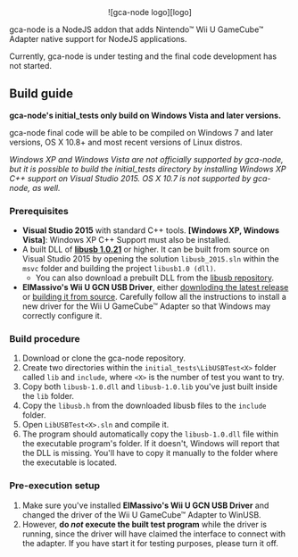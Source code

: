 <center>![gca-node logo][logo]</center>

gca-node is a NodeJS addon that adds Nintendo&trade; Wii U GameCube&trade; Adapter native support for NodeJS applications.

Currently, gca-node is under testing and the final code development has not started.

## Build guide

**gca-node's initial_tests only build on Windows Vista and later versions.**

gca-node final code will be able to be compiled on Windows 7 and later versions, OS X 10.8+ and most recent versions of Linux distros.

*Windows XP and Windows Vista are not officially supported by gca-node, but it is possible to build the initial_tests directory by installing Windows XP C++ support on Visual Studio 2015.*
*OS X 10.7 is not supported by gca-node, as well.*

### Prerequisites
  * **Visual Studio 2015** with standard C++ tools. **[Windows XP, Windows Vista]**: Windows XP C++ Support must also be installed.
  * A built DLL of **[libusb 1.0.21][1]** or higher. It can be built from source on Visual Studio 2015 by opening the solution `libusb_2015.sln` within the `msvc` folder and building the project `libusb1.0 (dll)`. 
    * You can also download a prebuilt DLL from the [libusb repository][2].
  * **ElMassivo's Wii U GCN USB Driver**, either [downloding the latest release][3] or [building it from source][4]. Carefully follow all the instructions to install a new driver for the Wii U GameCube&trade; Adapter so that Windows may correctly configure it.
  
### Build procedure

 1. Download or clone the gca-node repository.
 2. Create two directories within the `initial_tests\LibUSBTest<X>` folder called `lib` and `include`, where `<X>` is the number of test you want to try.
 3. Copy both `libusb-1.0.dll` and `libusb-1.0.lib` you've just built inside the `lib` folder.
 4. Copy the `libusb.h` from the downloaded libusb files to the `include` folder.
 5. Open `LibUSBTest<X>.sln` and compile it.
 6. The program should automatically copy the `libusb-1.0.dll` file within the executable program's folder. If it doesn't, Windows will report that the DLL is missing. You'll have to copy it manually to the folder where the executable is located.

### Pre-execution setup
1. Make sure you've installed **ElMassivo's Wii U GCN USB Driver** and changed the driver of the Wii U GameCube&trade; Adapter to WinUSB.
2. However, **do *not* execute the built test program** while the driver is running, since the driver will have claimed the interface to connect with the adapter. If you have start it for testing purposes, please turn it off.

[1]: https://sourceforge.net/projects/libusb/files/libusb-1.0/libusb-1.0.21/libusb-1.0.21.tar.bz2/download
[2]: https://github.com/libusb/libusb/releases/download/v1.0.21/libusb-1.0.21.tar.bz2
[3]: https://bitbucket.org/elmassivo/gcn-usb-adapter/downloads/WiiU-UsbSetup%202015-09-02.exe
[4]: https://bitbucket.org/elmassivo/gcn-usb-adapter/src
[logo]: http://i.imgur.com/quWt3jK.png